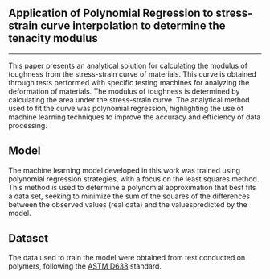 ## Application of __Polynomial Regression__ to stress-strain curve interpolation to determine the tenacity modulus

-----

This paper presents an analytical solution for calculating the modulus of toughness from the stress-strain curve of materials. This curve is obtained through tests performed with specific testing machines for analyzing the deformation of materials. The modulus of toughness is determined by calculating the area under the stress-strain curve. The analytical method used to fit the curve was polynomial regression, highlighting the use of machine learning techniques to improve the accuracy and efficiency of data processing.

## Model

The machine learning model developed in this work was trained using polynomial regression strategies, with a focus on the least squares method. This method is used to determine a polynomial approximation that best fits a data set, seeking to minimize the sum of the squares of the differences between the observed values ​​(real data) and the values ​​predicted by the model.


## Dataset

The data used to train the model were obtained from test conducted on polymers, following the [ASTM D638](https://www.astm.org/d0638-14.html) standard.